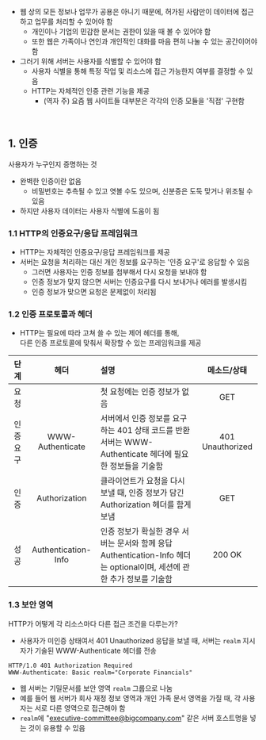 - 웹 상의 모든 정보나 업무가 공용은 아니기 때문에, 허가된 사람만이 데이터에 접근하고 업무를 처리할 수 있어야 함
  - 개인이나 기업의 민감한 문서는 권한이 있을 때 볼 수 있어야 함
  - 또한 웹은 가족이나 연인과 개인적인 대화를 마음 편히 나눌 수 있는 공간이어야 함
- 그러기 위해 서버는 사용자를 식별할 수 있어야 함
  - 사용자 식별을 통해 특정 작업 및 리소스에 접근 가능한지 여부를 결정할 수 있음
  - HTTP는 자체적인 인증 관련 기능을 제공
    - (역자 주) 요즘 웹 사이트들 대부분은 각각의 인증 모듈을 '직접' 구현함

<br>

## 1. 인증

사용자가 누구인지 증명하는 것

- 완벽한 인증이란 없음
  - 비밀번호는 추측될 수 있고 엿볼 수도 있으며, 신분증은 도둑 맞거나 위조될 수 있음
- 하지만 사용자 데이터는 사용자 식별에 도움이 됨

### 1.1 HTTP의 인증요구/응답 프레임워크

- HTTP는 자체적인 인증요구/응답 프레임워크를 제공
- 서버는 요청을 처리하는 대신 개인 정보를 요구하는 '인증 요구'로 응답할 수 있음
  - 그러면 사용자는 인증 정보를 첨부해서 다시 요청을 보내야 함
  - 인증 정보가 맞지 않으면 서버는 인증요구를 다시 보내거나 에러를 발생시킴
  - 인증 정보가 맞으면 요청은 문제없이 처리됨

### 1.2 인증 프로토콜과 헤더

- HTTP는 필요에 따라 고쳐 쓸 수 있는 제어 헤더를 통해,<br>다른 인증 프로토콜에 맞춰서 확장할 수 있는 프레임워크를 제공

|   단계   |        헤더         | 설명                                                                                                                       |   메소드/상태    |
| :------: | :-----------------: | :------------------------------------------------------------------------------------------------------------------------- | :--------------: |
|   요청   |                     | 첫 요청에는 인증 정보가 없음                                                                                               |       GET        |
| 인증요구 |  WWW-Authenticate   | 서버에서 인증 정보를 요구하는 401 상태 코드를 반환<br>서버는 WWW-Authenticate 헤더에 필요한 정보들을 기술함                | 401 Unauthorized |
|   인증   |    Authorization    | 클라이언트가 요청을 다시 보낼 때, 인증 정보가 담긴 Authorization 헤더를 함게 보냄                                          |       GET        |
|   성공   | Authentication-Info | 인증 정보가 확실한 경우 서버는 문서와 함께 응답<br>Authentication-Info 헤더는 optional이며, 세션에 관한 추가 정보를 기술함 |      200 OK      |

### 1.3 보안 영역

HTTP가 어떻게 각 리소스마다 다른 접근 조건을 다루는가?

- 사용자가 미인증 상태여서 401 Unauthorized 응답을 보낼 때, 서버는 `realm` 지시자가 기술된 WWW-Authenticate 헤더를 전송

```http
HTTP/1.0 401 Authorization Required
WWW-Authenticate: Basic realm="Corporate Financials"
```

- 웹 서버는 기밀문서를 보안 영역 `realm` 그룹으로 나눔
- 예를 들어 웹 서버가 회사 재정 정보 영역과 개인 가족 문서 영역을 가질 때, 각 사용자는 서로 다른 영역으로 접근해야 함
- `realm`에 "executive-committee@bigcompany.com" 같은 서버 호스트명을 넣는 것이 유용할 수 있음

